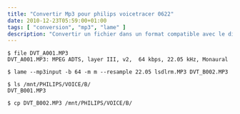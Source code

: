 ```yaml
---
title: "Convertir Mp3 pour philips voicetracer 0622"
date: 2010-12-23T05:59:00+01:00
tags: [ "conversion", "mp3", "lame" ]
description: "Convertir un fichier dans un format compatible avec le dictaphone voicetracer 0622"
---
```


    $ file DVT_A001.MP3 
    DVT_A001.MP3: MPEG ADTS, layer III, v2,  64 kbps, 22.05 kHz, Monaural

    $ lame --mp3input -b 64 -m m --resample 22.05 lsdlrm.MP3 DVT_B002.MP3
    
    $ ls /mnt/PHILIPS/VOICE/B/
    DVT_B001.MP3

    $ cp DVT_B002.MP3 /mnt/PHILIPS/VOICE/B/
